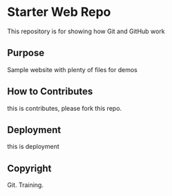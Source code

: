 # Starter Web Repo

This repository is for showing how Git and GitHub work


## Purpose

Sample website with plenty of files for demos

## How to Contributes

this is contributes, please fork this repo.

## Deployment

this is deployment

## Copyright 

Git. Training.